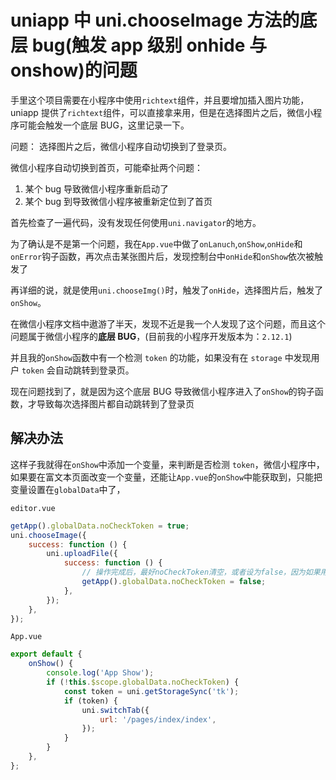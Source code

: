 <!-- Date: 2020-08-18 13:38 -->

# uniapp 中 uni.chooseImage 方法的底层 bug(触发 app 级别 onhide 与 onshow)的问题

手里这个项目需要在小程序中使用`richtext`组件，并且要增加插入图片功能，uniapp 提供了`richtext`组件，可以直接拿来用，但是在选择图片之后，微信小程序可能会触发一个底层 BUG，这里记录一下。

问题： 选择图片之后，微信小程序自动切换到了登录页。

微信小程序自动切换到首页，可能牵扯两个问题：

1. 某个 bug 导致微信小程序重新启动了
2. 某个 bug 到导致微信小程序被重新定位到了首页

首先检查了一遍代码，没有发现任何使用`uni.navigator`的地方。

为了确认是不是第一个问题，我在`App.vue`中做了`onLanuch`,`onShow`,`onHide`和`onError`钩子函数，再次点击某张图片后，发现控制台中`onHide`和`onShow`依次被触发了

再详细的说，就是使用`uni.chooseImg()`时，触发了`onHide`，选择图片后，触发了`onShow`。

在微信小程序文档中遨游了半天，发现不近是我一个人发现了这个问题，而且这个问题属于微信小程序的**底层 BUG**，(目前我的小程序开发版本为：`2.12.1`)

并且我的`onShow`函数中有一个检测 `token` 的功能，如果没有在 `storage` 中发现用户 `token` 会自动跳转到登录页。

现在问题找到了，就是因为这个底层 BUG 导致微信小程序进入了`onShow`的钩子函数，才导致每次选择图片都自动跳转到了登录页

## 解决办法

这样子我就得在`onShow`中添加一个变量，来判断是否检测 `token`，微信小程序中，如果要在富文本页面改变一个变量，还能让`App.vue`的`onShow`中能获取到，只能把变量设置在`globalData`中了，

`editor.vue`

```js
getApp().globalData.noCheckToken = true;
uni.chooseImage({
    success: function () {
        uni.uploadFile({
            success: function () {
                // 操作完成后，最好noCheckToken清空，或者设为false，因为如果用户关闭了当前小程序，再重新进入时，还会触发`onShow`,此时可能需要再次检测token
                getApp().globalData.noCheckToken = false;
            },
        });
    },
});
```

`App.vue`

```js
export default {
    onShow() {
        console.log('App Show');
        if (!this.$scope.globalData.noCheckToken) {
            const token = uni.getStorageSync('tk');
            if (token) {
                uni.switchTab({
                    url: '/pages/index/index',
                });
            }
        }
    },
};
```
